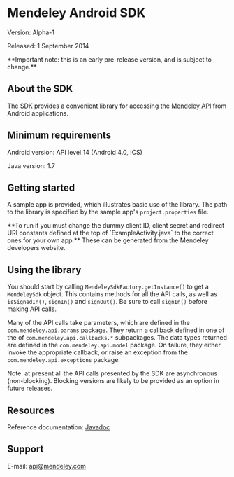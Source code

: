 # Mendeley Android SDK #

Version: Alpha-1

Released: 1 September 2014

<aside class="warning">
**Important note: this is an early pre-release version, and is subject to change.**
</aside>

## About the SDK ##

The SDK provides a convenient library for accessing the [Mendeley API](http://dev.mendeley.com/)
from Android applications.

## Minimum requirements ##

Android version: API level 14 (Android 4.0, ICS)

Java version: 1.7

## Getting started ##

A sample app is provided, which illustrates basic use of the library. The path to the
library is specified by the sample app's `project.properties` file.

<aside class="notice">
**To run it you must change the dummy client ID, client secret and redirect URI constants
defined at the top of `ExampleActivity.java` to the correct ones for your own app.**
These can be generated from the Mendeley developers website.
</aside>

## Using the library ##

You should start by calling `MendeleySdkFactory.getInstance()` to get a
`MendeleySdk` object. This contains methods for all the API calls, as well as
`isSignedIn()`, `signIn()` and `signOut()`. Be sure to call `signIn()` before
making API calls.

Many of the API calls take parameters, which are defined in the `com.mendeley.api.params` package.
They return a callback defined in one of the  of `com.mendeley.api.callbacks.*` subpackages.
The data types returned are defined in the `com.mendeley.api.model` package.
On failure, they either invoke the appropriate callback, or raise an exception from the
`com.mendeley.api.exceptions` package.

<aside class="notice">
Note: at present all the API calls presented by the SDK are asynchronous (non-blocking).
Blocking versions are likely to be provided as an option in future releases.
</aside>

## Resources ##

Reference documentation: [Javadoc](http://mendeley.github.io/mendeley-android-sdk/)

## Support ##

E-mail: api@mendeley.com
